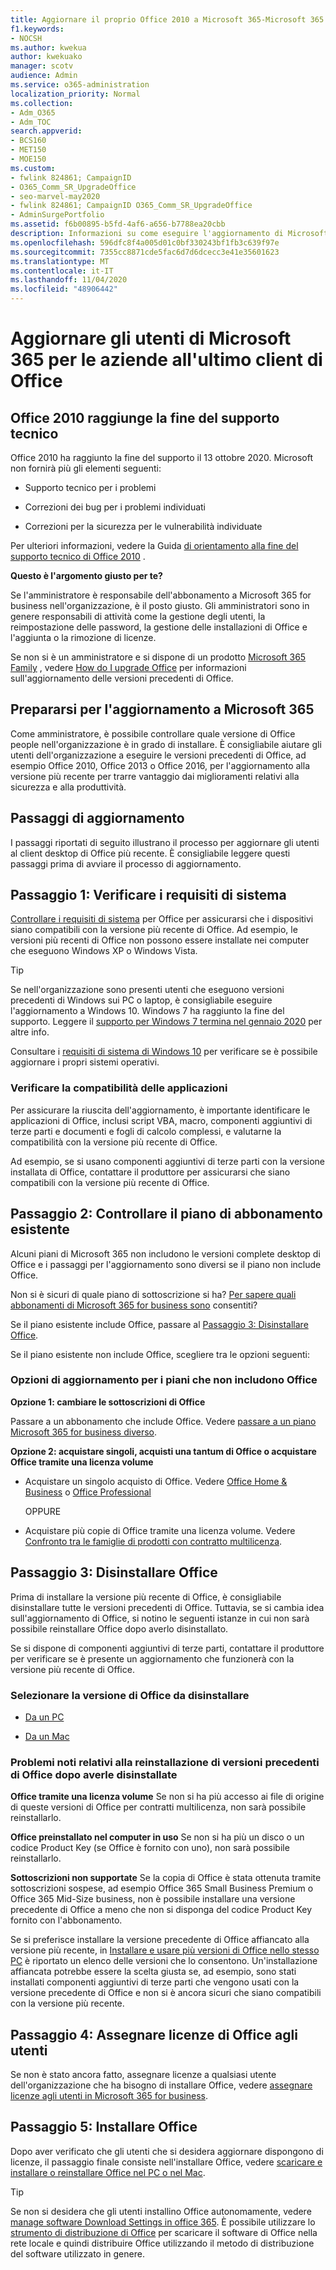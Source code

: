 ```yaml
---
title: Aggiornare il proprio Office 2010 a Microsoft 365-Microsoft 365 admin
f1.keywords:
- NOCSH
ms.author: kwekua
author: kwekuako
manager: scotv
audience: Admin
ms.service: o365-administration
localization_priority: Normal
ms.collection:
- Adm_O365
- Adm_TOC
search.appverid:
- BCS160
- MET150
- MOE150
ms.custom:
- fwlink 824861; CampaignID
- O365_Comm_SR_UpgradeOffice
- seo-marvel-may2020
- fwlink 824861; CampaignID O365_Comm_SR_UpgradeOffice
- AdminSurgePortfolio
ms.assetid: f6b00895-b5fd-4af6-a656-b7788ea20cbb
description: Informazioni su come eseguire l'aggiornamento di Microsoft Office all'ultimo client di Office per gli utenti dell'organizzazione.
ms.openlocfilehash: 596dfc8f4a005d01c0bf330243bf1fb3c639f97e
ms.sourcegitcommit: 7355cc8871cde5fac6d7d6dcecc3e41e35601623
ms.translationtype: MT
ms.contentlocale: it-IT
ms.lasthandoff: 11/04/2020
ms.locfileid: "48906442"
---
```

# <a name="upgrade-your-microsoft-365-for-business-users-to-the-latest-office-client"></a>Aggiornare gli utenti di Microsoft 365 per le aziende all'ultimo client di Office

## <a name="office-2010-reaches-end-of-support"></a>Office 2010 raggiunge la fine del supporto tecnico

Office 2010 ha raggiunto la fine del supporto il 13 ottobre 2020. Microsoft non fornirà più gli elementi seguenti:

- Supporto tecnico per i problemi

- Correzioni dei bug per i problemi individuati

- Correzioni per la sicurezza per le vulnerabilità individuate

Per ulteriori informazioni, vedere la Guida [di orientamento alla fine del supporto tecnico di Office 2010](https://docs.microsoft.com/deployoffice/endofsupport/office-2010-end-support-roadmap) .

 **Questo è l'argomento giusto per te?**
  
 Se l'amministratore è responsabile dell'abbonamento a Microsoft 365 for business nell'organizzazione, è il posto giusto. Gli amministratori sono in genere responsabili di attività come la gestione degli utenti, la reimpostazione delle password, la gestione delle installazioni di Office e l'aggiunta o la rimozione di licenze.

 Se non si è un amministratore e si dispone di un prodotto [Microsoft 365 Family](https://support.microsoft.com/office/28cbc8cf-1332-4f04-9123-9b660abb629e#BKMK_OfficePlans) , vedere [How do I upgrade Office](https://support.microsoft.com/office/ee68f6cf-422f-464a-82ec-385f65391350) per informazioni sull'aggiornamento delle versioni precedenti di Office.

## <a name="get-ready-to-upgrade-to-microsoft-365"></a>Prepararsi per l'aggiornamento a Microsoft 365

Come amministratore, è possibile controllare quale versione di Office people nell'organizzazione è in grado di installare. È consigliabile aiutare gli utenti dell'organizzazione a eseguire le versioni precedenti di Office, ad esempio Office 2010, Office 2013 o Office 2016, per l'aggiornamento alla versione più recente per trarre vantaggio dai miglioramenti relativi alla sicurezza e alla produttività.

## <a name="upgrade-steps"></a>Passaggi di aggiornamento

I passaggi riportati di seguito illustrano il processo per aggiornare gli utenti al client desktop di Office più recente. È consigliabile leggere questi passaggi prima di avviare il processo di aggiornamento.
  
## <a name="step-1---check-system-requirements"></a>Passaggio 1: Verificare i requisiti di sistema

[Controllare i requisiti di sistema](https://www.microsoft.com/microsoft-365/microsoft-365-and-office-resources) per Office per assicurarsi che i dispositivi siano compatibili con la versione più recente di Office. Ad esempio, le versioni più recenti di Office non possono essere installate nei computer che eseguono Windows XP o Windows Vista.
  
> [!TIP]
> Se nell'organizzazione sono presenti utenti che eseguono versioni precedenti di Windows sui PC o laptop, è consigliabile eseguire l'aggiornamento a Windows 10. Windows 7 ha raggiunto la fine del supporto. Leggere il [supporto per Windows 7 termina nel gennaio 2020](https://www.microsoft.com/microsoft-365/windows/end-of-windows-7-support?rtc=1) per altre info.

Consultare i [requisiti di sistema di Windows 10](https://www.microsoft.com/windows/windows-10-specifications) per verificare se è possibile aggiornare i propri sistemi operativi.

### <a name="check-application-compatibility"></a>Verificare la compatibilità delle applicazioni

Per assicurare la riuscita dell'aggiornamento, è importante identificare le applicazioni di Office, inclusi script VBA, macro, componenti aggiuntivi di terze parti e documenti e fogli di calcolo complessi, e valutarne la compatibilità con la versione più recente di Office.
  
Ad esempio, se si usano componenti aggiuntivi di terze parti con la versione installata di Office, contattare il produttore per assicurarsi che siano compatibili con la versione più recente di Office.
  
## <a name="step-2---check-your-existing-subscription-plan"></a>Passaggio 2: Controllare il piano di abbonamento esistente

Alcuni piani di Microsoft 365 non includono le versioni complete desktop di Office e i passaggi per l'aggiornamento sono diversi se il piano non include Office.
  
Non si è sicuri di quale piano di sottoscrizione si ha? [Per sapere quali abbonamenti di Microsoft 365 for business sono](../admin-overview/what-subscription-do-i-have.md) consentiti?
  
Se il piano esistente include Office, passare al [Passaggio 3: Disinstallare Office](#step-3---uninstall-office).
  
Se il piano esistente non include Office, scegliere tra le opzioni seguenti:
  
### <a name="upgrade-options-for-plans-that-dont-include-office"></a>Opzioni di aggiornamento per i piani che non includono Office

 **Opzione 1: cambiare le sottoscrizioni di Office**

Passare a un abbonamento che include Office. Vedere [passare a un piano Microsoft 365 for business diverso](../../commerce/subscriptions/switch-to-a-different-plan.md).

**Opzione 2: acquistare singoli, acquisti una tantum di Office o acquistare Office tramite una licenza volume**

 - Acquistare un singolo acquisto di Office. Vedere [Office Home &amp; Business](https://products.office.com/home-and-business) o [Office Professional](https://products.office.com/professional)

     OPPURE

 - Acquistare più copie di Office tramite una licenza volume. Vedere [Confronto tra le famiglie di prodotti con contratto multilicenza](https://products.office.com/business/microsoft-office-volume-licensing-suites-comparison).

## <a name="step-3---uninstall-office"></a>Passaggio 3: Disinstallare Office

Prima di installare la versione più recente di Office, è consigliabile disinstallare tutte le versioni precedenti di Office. Tuttavia, se si cambia idea sull'aggiornamento di Office, si notino le seguenti istanze in cui non sarà possibile reinstallare Office dopo averlo disinstallato.
  
Se si dispone di componenti aggiuntivi di terze parti, contattare il produttore per verificare se è presente un aggiornamento che funzionerà con la versione più recente di Office.

### <a name="select-the-version-of-office-you-want-to-uninstall"></a>Selezionare la versione di Office da disinstallare

- [Da un PC](https://support.microsoft.com/office/9dd49b83-264a-477a-8fcc-2fdf5dbf61d8)

- [Da un Mac](https://support.microsoft.com/office/eefa1199-5b58-43af-8a3d-b73dc1a8cae3)
  
### <a name="known-issues-trying-to-reinstall-older-versions-of-office-after-an-uninstall"></a>Problemi noti relativi alla reinstallazione di versioni precedenti di Office dopo averle disinstallate

 **Office tramite una licenza volume** Se non si ha più accesso ai file di origine di queste versioni di Office per contratti multilicenza, non sarà possibile reinstallarlo.

 **Office preinstallato nel computer in uso** Se non si ha più un disco o un codice Product Key (se Office è fornito con uno), non sarà possibile reinstallarlo.

 **Sottoscrizioni non supportate** Se la copia di Office è stata ottenuta tramite sottoscrizioni sospese, ad esempio Office 365 Small Business Premium o Office 365 Mid-Size business, non è possibile installare una versione precedente di Office a meno che non si disponga del codice Product Key fornito con l'abbonamento.

Se si preferisce installare la versione precedente di Office affiancato alla versione più recente, in [Installare e usare più versioni di Office nello stesso PC](https://support.microsoft.com/office/6ebb44ce-18a3-43f9-a187-b78c513788bf) è riportato un elenco delle versioni che lo consentono. Un'installazione affiancata potrebbe essere la scelta giusta se, ad esempio, sono stati installati componenti aggiuntivi di terze parti che vengono usati con la versione precedente di Office e non si è ancora sicuri che siano compatibili con la versione più recente.

## <a name="step-4---assign-office-licenses-to-users"></a>Passaggio 4: Assegnare licenze di Office agli utenti

Se non è stato ancora fatto, assegnare licenze a qualsiasi utente dell'organizzazione che ha bisogno di installare Office, vedere [assegnare licenze agli utenti in Microsoft 365 for business](../manage/assign-licenses-to-users.md).
  
## <a name="step-5---install-office"></a>Passaggio 5: Installare Office

Dopo aver verificato che gli utenti che si desidera aggiornare dispongono di licenze, il passaggio finale consiste nell'installare Office, vedere [scaricare e installare o reinstallare Office nel PC o nel Mac](https://support.microsoft.com/office/4414eaaf-0478-48be-9c42-23adc4716658).
  
> [!TIP]
> Se non si desidera che gli utenti installino Office autonomamente, vedere [manage software Download Settings in office 365](https://docs.microsoft.com/DeployOffice/manage-software-download-settings-office-365). È possibile utilizzare lo [strumento di distribuzione di Office](https://docs.microsoft.com/DeployOffice/overview-office-deployment-tool) per scaricare il software di Office nella rete locale e quindi distribuire Office utilizzando il metodo di distribuzione del software utilizzato in genere.
